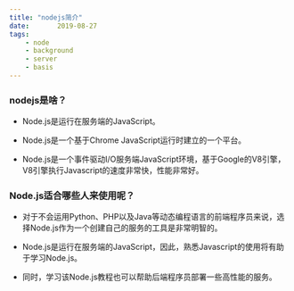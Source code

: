 ```yaml
---
title: "nodejs简介"
date:       2019-08-27
tags:
	- node
	- background
	- server
	- basis
---
```


### nodejs是啥？

- Node.js是运行在服务端的JavaScript。

- Node.js是一个基于Chrome JavaScript运行时建立的一个平台。

- Node.js是一个事件驱动I/O服务端JavaScript环境，基于Google的V8引擎，V8引擎执行Javascript的速度非常快，性能非常好。

### Node.js适合哪些人来使用呢？

- 对于不会运用Python、PHP以及Java等动态编程语言的前端程序员来说，选择Node.js作为一个创建自己的服务的工具是非常明智的。

- Node.js是运行在服务端的JavaScript，因此，熟悉Javascript的使用将有助于学习Node.js。

- 同时，学习该Node.js教程也可以帮助后端程序员部署一些高性能的服务。